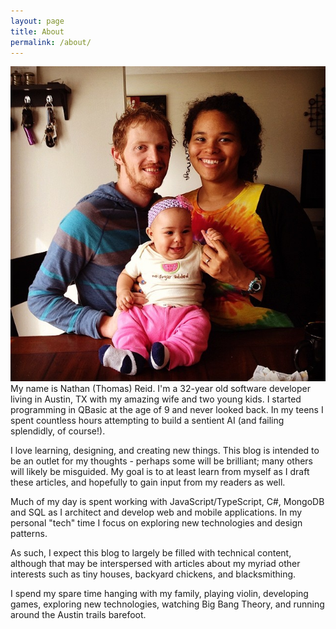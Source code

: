 ```yaml
---
layout: page
title: About
permalink: /about/
---
```


![Family Portrait](/images/family-portrait.jpg)
My name is Nathan (Thomas) Reid. I'm a 32-year old software developer living in Austin, TX with my amazing wife and two young kids. I started programming in QBasic at the age of 9 and never looked back.
In my teens I spent countless hours attempting to build a sentient AI (and failing splendidly, of course!).

I love learning, designing, and creating new things. This blog is intended to be an outlet for my thoughts - perhaps some will be brilliant; many others will likely be misguided. My goal is to at least learn from myself as I draft these articles, and hopefully to gain input from my readers as well.

Much of my day is spent working with JavaScript/TypeScript, C#, MongoDB and SQL as I architect and develop web and mobile applications. In my personal "tech" time I focus on exploring new technologies and design patterns.

As such, I expect this blog to largely be filled with technical content, although that may be interspersed with articles about my myriad other interests such as tiny houses, backyard chickens, and blacksmithing.

I spend my spare time hanging with my family, playing violin, developing games, exploring new technologies, watching Big Bang Theory, and running around the Austin trails barefoot.
